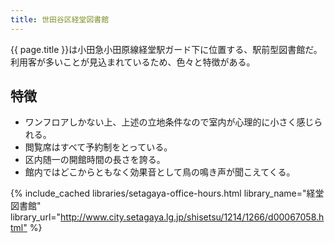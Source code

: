 ```yaml
---
title: 世田谷区経堂図書館
---
```


{{ page.title }}は小田急小田原線経堂駅ガード下に位置する、駅前型図書館だ。
利用客が多いことが見込まれているため、色々と特徴がある。

## 特徴

* ワンフロアしかない上、上述の立地条件なので室内が心理的に小さく感じられる。
* 閲覧席はすべて予約制をとっている。
* 区内随一の開館時間の長さを誇る。
* 館内ではどこからともなく効果音として鳥の鳴き声が聞こえてくる。

{% include_cached libraries/setagaya-office-hours.html
    library_name="経堂図書館"
    library_url="<http://www.city.setagaya.lg.jp/shisetsu/1214/1266/d00067058.html"> %}
